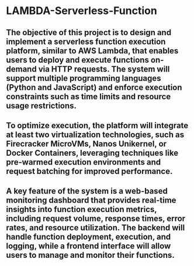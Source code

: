 # LAMBDA-Serverless-Function

## The objective of this project is to design and implement a serverless function execution platform, similar to AWS Lambda, that enables users to deploy and execute functions on-demand via HTTP requests. The system will support multiple programming languages (Python and JavaScript) and enforce execution constraints such as time limits and resource usage restrictions. 
## To optimize execution, the platform will integrate at least two virtualization technologies, such as Firecracker MicroVMs, Nanos Unikernel, or Docker Containers, leveraging techniques like pre-warmed execution environments and request batching for improved performance. 
## A key feature of the system is a web-based monitoring dashboard that provides real-time insights into function execution metrics, including request volume, response times, error rates, and resource utilization. The backend will handle function deployment, execution, and logging, while a frontend interface will allow users to manage and monitor their functions.
